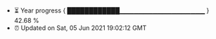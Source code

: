 - ⏳ Year progress { ████████████▁▁▁▁▁▁▁▁▁▁▁▁▁▁▁▁▁▁ } 42.68 %
- ⏰ Updated on Sat, 05 Jun 2021 19:02:12 GMT

